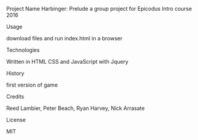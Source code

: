 Project Name
Harbinger: Prelude a group project for Epicodus Intro course 2016

Usage

download files and run index.html in a browser

Technologies

Written in HTML CSS and JavaScript with Jquery

History

first version of game

Credits

Reed Lambier, Peter Beach, Ryan Harvey, Nick Arrasate

License

MIT
